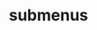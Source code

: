 ---
layout: page
title: submenus
nav: false
nav_order: 7
dropdown: false
# children:
#     - title: publications
#       permalink: /publications/
#     - title: divider
#     - title: projects
#       permalink: /projects/
---
